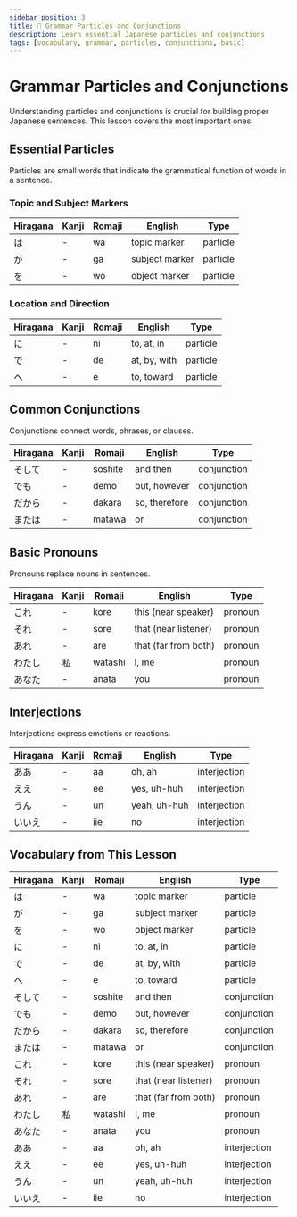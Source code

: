 ```yaml
---
sidebar_position: 3
title: 📝 Grammar Particles and Conjunctions
description: Learn essential Japanese particles and conjunctions
tags: [vocabulary, grammar, particles, conjunctions, basic]
---
```


# Grammar Particles and Conjunctions

Understanding particles and conjunctions is crucial for building proper Japanese sentences. This lesson covers the most important ones.

## Essential Particles

Particles are small words that indicate the grammatical function of words in a sentence.

### Topic and Subject Markers

| Hiragana | Kanji | Romaji | English | Type |
|----------|-------|--------|---------|------|
| は | - | wa | topic marker | particle |
| が | - | ga | subject marker | particle |
| を | - | wo | object marker | particle |

### Location and Direction

| Hiragana | Kanji | Romaji | English | Type |
|----------|-------|--------|---------|------|
| に | - | ni | to, at, in | particle |
| で | - | de | at, by, with | particle |
| へ | - | e | to, toward | particle |

## Common Conjunctions

Conjunctions connect words, phrases, or clauses.

| Hiragana | Kanji | Romaji | English | Type |
|----------|-------|--------|---------|------|
| そして | - | soshite | and then | conjunction |
| でも | - | demo | but, however | conjunction |
| だから | - | dakara | so, therefore | conjunction |
| または | - | matawa | or | conjunction |

## Basic Pronouns

Pronouns replace nouns in sentences.

| Hiragana | Kanji | Romaji | English | Type |
|----------|-------|--------|---------|------|
| これ | - | kore | this (near speaker) | pronoun |
| それ | - | sore | that (near listener) | pronoun |
| あれ | - | are | that (far from both) | pronoun |
| わたし | 私 | watashi | I, me | pronoun |
| あなた | - | anata | you | pronoun |

## Interjections

Interjections express emotions or reactions.

| Hiragana | Kanji | Romaji | English | Type |
|----------|-------|--------|---------|------|
| ああ | - | aa | oh, ah | interjection |
| ええ | - | ee | yes, uh-huh | interjection |
| うん | - | un | yeah, uh-huh | interjection |
| いいえ | - | iie | no | interjection |

## Vocabulary from This Lesson

| Hiragana | Kanji | Romaji | English | Type |
|----------|-------|--------|---------|------|
| は | - | wa | topic marker | particle |
| が | - | ga | subject marker | particle |
| を | - | wo | object marker | particle |
| に | - | ni | to, at, in | particle |
| で | - | de | at, by, with | particle |
| へ | - | e | to, toward | particle |
| そして | - | soshite | and then | conjunction |
| でも | - | demo | but, however | conjunction |
| だから | - | dakara | so, therefore | conjunction |
| または | - | matawa | or | conjunction |
| これ | - | kore | this (near speaker) | pronoun |
| それ | - | sore | that (near listener) | pronoun |
| あれ | - | are | that (far from both) | pronoun |
| わたし | 私 | watashi | I, me | pronoun |
| あなた | - | anata | you | pronoun |
| ああ | - | aa | oh, ah | interjection |
| ええ | - | ee | yes, uh-huh | interjection |
| うん | - | un | yeah, uh-huh | interjection |
| いいえ | - | iie | no | interjection |
